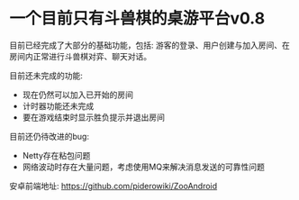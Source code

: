 # 一个目前只有斗兽棋的桌游平台v0.8
目前已经完成了大部分的基础功能，包括:
游客的登录、用户创建与加入房间、在房间内正常进行斗兽棋对弈、聊天对话。

目前还未完成的功能:
* 现在仍然可以加入已开始的房间
* 计时器功能还未完成
* 要在游戏结束时显示胜负提示并退出房间

目前还仍待改进的bug:
* Netty存在粘包问题
* 网络波动时存在大量问题，考虑使用MQ来解决消息发送的可靠性问题

安卓前端地址:
https://github.com/piderowiki/ZooAndroid
